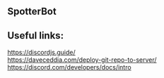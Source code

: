 ## SpotterBot

## Useful links:

https://discordjs.guide/  
https://daveceddia.com/deploy-git-repo-to-server/  
https://discord.com/developers/docs/intro  
